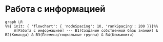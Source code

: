# Работа с информацией

```mermaid
graph LR
%%{ init: { 'flowchart': { 'nodeSpacing': 10, 'rankSpacing': 200 }}}%%
    A[Работа с информацией] --- B1(Создание собственной базы знаний) & B2(Команды) & B3(Племена/социальные группы) & B4(Комьюнити)
```
